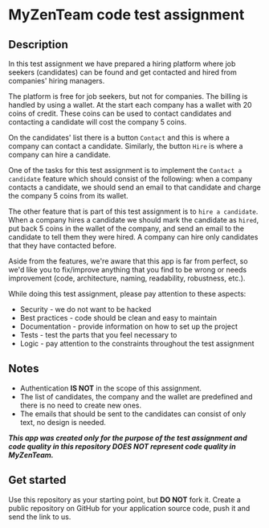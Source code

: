 
# MyZenTeam code test assignment

## Description

In this test assignment we have prepared a hiring platform where job seekers (candidates) can be found and get contacted and hired from companies' hiring managers.

The platform is free for job seekers, but not for companies.
The billing is handled by using a wallet. At the start each company has a wallet with 20 coins of credit.
These coins can be used to contact candidates and contacting a candidate will cost the company 5 coins.

On the candidates' list there is a button `Contact` and this is where a company can contact a candidate.
Similarly, the button `Hire` is where a company can hire a candidate.

One of the tasks for this test assignment is to implement the `Contact a candidate` feature which should consist of the following:
when a company contacts a candidate, we should send an email to that candidate and charge the company 5 coins from its wallet.

The other feature that is part of this test assignment is to `hire a candidate`.
When a company hires a candidate we should mark the candidate as `hired`, put back 5 coins in the wallet of the company, and send an email to the candidate to tell them they were hired.
A company can hire only candidates that they have contacted before.

Aside from the features, we're aware that this app is far from perfect, so we'd like you to fix/improve anything that you find to be wrong or needs improvement (code, architecture, naming, readability, robustness, etc.).

While doing this test assignment, please pay attention to these aspects:

- Security - we do not want to be hacked
- Best practices - code should be clean and easy to maintain
- Documentation - provide information on how to set up the project
- Tests - test the parts that you feel necessary to
- Logic - pay attention to the constraints throughout the test assignment

## Notes
- Authentication **IS NOT** in the scope of this assignment.
- The list of candidates, the company and the wallet are predefined and there is no need to create new ones.
- The emails that should be sent to the candidates can consist of only text, no design is needed.


_**This app was created only for the purpose of the test assignment and code quality in this repository DOES NOT represent code quality in MyZenTeam.**_

## Get started

Use this repository as your starting point, but **DO NOT** fork it. Create a public repository on GitHub for your application source code, push it and send the link to us.
